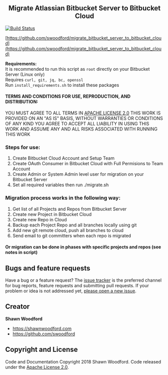 <h2 align="center">Migrate Atlassian Bitbucket Server to Bitbucket Cloud</h2>

[![Build Status](https://travis-ci.org/swoodford/migrate_bitbucket_server_to_bitbucket_cloud.svg?branch=master)](https://travis-ci.org/swoodford/migrate_bitbucket_server_to_bitbucket_cloud)

[https://github.com/swoodford/migrate_bitbucket_server_to_bitbucket_cloud](https://github.com/swoodford/migrate_bitbucket_server_to_bitbucket_cloud)


**Requirements:**  
It is recommended to run this script as `root` directly on your Bitbucket Server (Linux only)  
Requires `curl, git, jq, bc, openssl`  
Run `install_requirements.sh` to install these packages  


#### TERMS AND CONDITIONS FOR USE, REPRODUCTION, AND DISTRIBUTION:
YOU MUST AGREE TO ALL TERMS IN [APACHE LICENSE 2.0](https://github.com/swoodford/migrate_bitbucket_server_to_bitbucket_cloud/blob/master/LICENSE.md)
THIS WORK IS PROVIDED ON AN "AS IS" BASIS, WITHOUT WARRANTIES OR CONDITIONS OF ANY KIND
YOU AGREE TO ACCEPT ALL LIABILITY IN USING THIS WORK AND ASSUME ANY AND ALL RISKS ASSOCIATED WITH RUNNING THIS WORK  


### Steps for use:

1. Create Bitbucket Cloud Account and Setup Team
2. Create OAuth Consumer in Bitbucket Cloud with Full Permisions to Team Account
3. Create Admin or System Admin level user for migration on your Bitbucket Server
4. Set all required variables then run ./migrate.sh


### Migration process works in the following way:

1. Get list of all Projects and Repos from Bitbucket Server
2. Create new Project in Bitbucket Cloud
3. Create new Repo in Cloud
4. Backup each Project Repo and all branches locally using git
5. Add new git remote cloud, push all branches to cloud
6. Send email to git committers when each repo is migrated

#### Or migration can be done in phases with specific projects and repos (see notes in script)  


## Bugs and feature requests
Have a bug or a feature request? The [issue tracker](https://github.com/swoodford/migrate_bitbucket_server_to_bitbucket_cloud/issues) is the preferred channel for bug reports, feature requests and submitting pull requests.
If your problem or idea is not addressed yet, [please open a new issue](https://github.com/swoodford/migrate_bitbucket_server_to_bitbucket_cloud/issues/new).

## Creator

**Shawn Woodford**

- <https://shawnwoodford.com>
- <https://github.com/swoodford>

## Copyright and License

Code and Documentation Copyright 2018 Shawn Woodford. 
Code released under the [Apache License 2.0](https://github.com/swoodford/migrate_bitbucket_server_to_bitbucket_cloud/blob/master/LICENSE.md).
